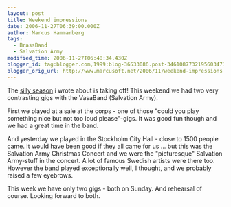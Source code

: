 ```yaml
---
layout: post
title: Weekend impressions
date: 2006-11-27T06:39:00.000Z
author: Marcus Hammarberg
tags:
  - BrassBand
  - Salvation Army
modified_time: 2006-11-27T06:48:34.430Z
blogger_id: tag:blogger.com,1999:blog-36533086.post-3461087732195603473
blogger_orig_url: http://www.marcusoft.net/2006/11/weekend-impressions.html
---
```


The [silly
season](http://marcushammarberg.blogspot.com/2006/11/christmas-season.html)
i wrote about is taking off! This weekend we had two very contrasting
gigs with the VasaBand (Salvation Army).

First we played at a sale at the corps - one of those "could you play
something nice but not too loud please"-gigs. It was good fun though and
we had a great time in the band.

And yesterday we played in the Stockholm City Hall - close to 1500
people came. It would have been good if they all came for us ... but
this was the Salvation Army Christmas Concert and we were the
"picturesque" Salvation Army-stuff in the concert. A lot of famous
Swedish artists were there too.
However the band played exceptionally well, I thought, and we probably
raised a few eyebrows.

This week we have only two gigs - both on Sunday. And rehearsal of
course. Looking forward to both.

